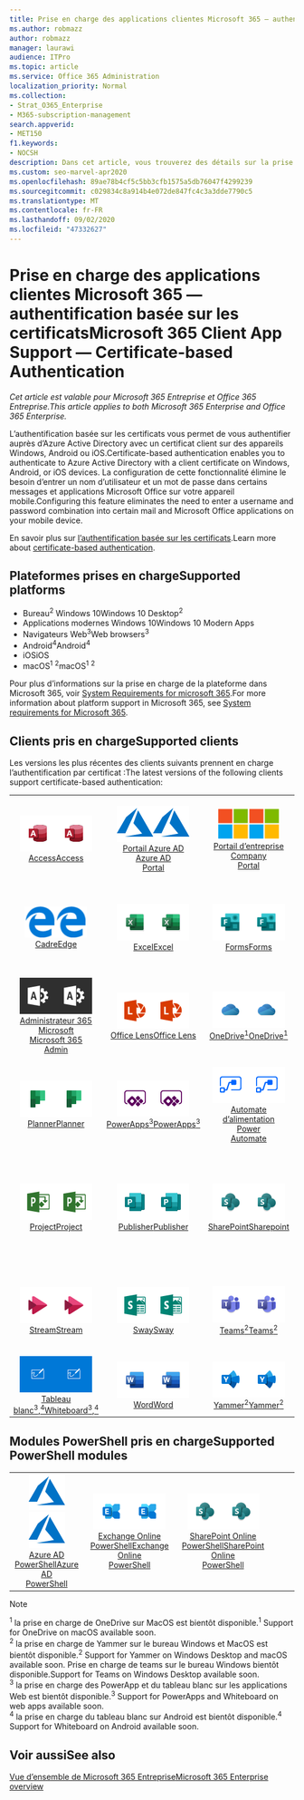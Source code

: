 ```yaml
---
title: Prise en charge des applications clientes Microsoft 365 — authentification basée sur les certificats
ms.author: robmazz
author: robmazz
manager: laurawi
audience: ITPro
ms.topic: article
ms.service: Office 365 Administration
localization_priority: Normal
ms.collection:
- Strat_O365_Enterprise
- M365-subscription-management
search.appverid:
- MET150
f1.keywords:
- NOCSH
description: Dans cet article, vous trouverez des détails sur la prise en charge de l’application cliente Microsoft 365 pour l’authentification basée sur les certificats..
ms.custom: seo-marvel-apr2020
ms.openlocfilehash: 89ae78b4cf5c5bb3cfb1575a5db76047f4299239
ms.sourcegitcommit: c029834c8a914b4e072de847fc4c3a3dde7790c5
ms.translationtype: MT
ms.contentlocale: fr-FR
ms.lasthandoff: 09/02/2020
ms.locfileid: "47332627"
---
```

# <a name="microsoft-365-client-app-support--certificate-based-authentication"></a><span data-ttu-id="315ea-103">Prise en charge des applications clientes Microsoft 365 — authentification basée sur les certificats</span><span class="sxs-lookup"><span data-stu-id="315ea-103">Microsoft 365 Client App Support — Certificate-based Authentication</span></span>

<span data-ttu-id="315ea-104">*Cet article est valable pour Microsoft 365 Entreprise et Office 365 Entreprise.*</span><span class="sxs-lookup"><span data-stu-id="315ea-104">*This article applies to both Microsoft 365 Enterprise and Office 365 Enterprise.*</span></span>

<span data-ttu-id="315ea-105">L’authentification basée sur les certificats vous permet de vous authentifier auprès d’Azure Active Directory avec un certificat client sur des appareils Windows, Android ou iOS.</span><span class="sxs-lookup"><span data-stu-id="315ea-105">Certificate-based authentication enables you to authenticate to Azure Active Directory with a client certificate on Windows, Android, or iOS devices.</span></span> <span data-ttu-id="315ea-106">La configuration de cette fonctionnalité élimine le besoin d’entrer un nom d’utilisateur et un mot de passe dans certains messages et applications Microsoft Office sur votre appareil mobile.</span><span class="sxs-lookup"><span data-stu-id="315ea-106">Configuring this feature eliminates the need to enter a username and password combination into certain mail and Microsoft Office applications on your mobile device.</span></span>

<span data-ttu-id="315ea-107">En savoir plus sur [l’authentification basée sur les certificats](https://docs.microsoft.com/azure/active-directory/authentication/active-directory-certificate-based-authentication-get-started).</span><span class="sxs-lookup"><span data-stu-id="315ea-107">Learn more about [certificate-based authentication](https://docs.microsoft.com/azure/active-directory/authentication/active-directory-certificate-based-authentication-get-started).</span></span>

## <a name="supported-platforms"></a><span data-ttu-id="315ea-108">Plateformes prises en charge</span><span class="sxs-lookup"><span data-stu-id="315ea-108">Supported platforms</span></span>

 - <span data-ttu-id="315ea-109">Bureau<sup>2</sup> Windows 10</span><span class="sxs-lookup"><span data-stu-id="315ea-109">Windows 10 Desktop<sup>2</sup></span></span>
 - <span data-ttu-id="315ea-110">Applications modernes Windows 10</span><span class="sxs-lookup"><span data-stu-id="315ea-110">Windows 10 Modern Apps</span></span>
 - <span data-ttu-id="315ea-111">Navigateurs Web<sup>3</sup></span><span class="sxs-lookup"><span data-stu-id="315ea-111">Web browsers<sup>3</sup></span></span>
 - <span data-ttu-id="315ea-112">Android<sup>4</sup></span><span class="sxs-lookup"><span data-stu-id="315ea-112">Android<sup>4</sup></span></span>
 - <span data-ttu-id="315ea-113">iOS</span><span class="sxs-lookup"><span data-stu-id="315ea-113">iOS</span></span>
 - <span data-ttu-id="315ea-114">macOS<sup>1</sup> <sup>2</sup></span><span class="sxs-lookup"><span data-stu-id="315ea-114">macOS<sup>1</sup> <sup>2</sup></span></span>

<span data-ttu-id="315ea-115">Pour plus d’informations sur la prise en charge de la plateforme dans Microsoft 365, voir [System Requirements for microsoft 365](https://products.office.com/office-system-requirements).</span><span class="sxs-lookup"><span data-stu-id="315ea-115">For more information about platform support in Microsoft 365, see [System requirements for Microsoft 365](https://products.office.com/office-system-requirements).</span></span>

## <a name="supported-clients"></a><span data-ttu-id="315ea-116">Clients pris en charge</span><span class="sxs-lookup"><span data-stu-id="315ea-116">Supported clients</span></span>

<span data-ttu-id="315ea-117">Les versions les plus récentes des clients suivants prennent en charge l’authentification par certificat :</span><span class="sxs-lookup"><span data-stu-id="315ea-117">The latest versions of the following clients support certificate-based authentication:</span></span>

| | | | | | |
|:---:|:---:|:---:|:---:|:---:|:---:|
| <span data-ttu-id="315ea-118">![Icône Access](../media/o365-access-64x64.png)</span><span class="sxs-lookup"><span data-stu-id="315ea-118">![Access icon](../media/o365-access-64x64.png)</span></span> <br> [<span data-ttu-id="315ea-119">Access</span><span class="sxs-lookup"><span data-stu-id="315ea-119">Access</span></span>](https://products.office.com/access) | <span data-ttu-id="315ea-120">![Icône Azure](../media/o365-azure-64x64.png)</span><span class="sxs-lookup"><span data-stu-id="315ea-120">![Azure icon](../media/o365-azure-64x64.png)</span></span> <br> [<span data-ttu-id="315ea-121">Portail Azure AD <br></span><span class="sxs-lookup"><span data-stu-id="315ea-121">Azure AD <br> Portal </span></span>](https://azure.microsoft.com/features/azure-portal/) | <span data-ttu-id="315ea-122">![Icône portail d’entreprise](../media/o365-microsoft-64x64.png)</span><span class="sxs-lookup"><span data-stu-id="315ea-122">![Company portal icon](../media/o365-microsoft-64x64.png)</span></span> <br> [<span data-ttu-id="315ea-123">Portail d’entreprise <br></span><span class="sxs-lookup"><span data-stu-id="315ea-123">Company <br> Portal </span></span>](https://docs.microsoft.com/intune-user-help/sign-in-to-the-company-portal) | <span data-ttu-id="315ea-124">![Icône Delve](../media/o365-delve-64x64.png)</span><span class="sxs-lookup"><span data-stu-id="315ea-124">![Delve icon](../media/o365-delve-64x64.png)</span></span> <br> [<span data-ttu-id="315ea-125">Delve</span><span class="sxs-lookup"><span data-stu-id="315ea-125">Delve</span></span>](https://products.office.com/business/intelligent-search) | <span data-ttu-id="315ea-126">![Icône Dynamics 365](../media/o365-dynamics365-64x64.png)</span><span class="sxs-lookup"><span data-stu-id="315ea-126">![Dynamics 365 icon](../media/o365-dynamics365-64x64.png)</span></span> <br> [<span data-ttu-id="315ea-127">Dynamics 365</span><span class="sxs-lookup"><span data-stu-id="315ea-127">Dynamics 365</span></span>](https://dynamics.microsoft.com) 
| <span data-ttu-id="315ea-128">![Icône de serveur Edge](../media/o365-edge-64x64.png)</span><span class="sxs-lookup"><span data-stu-id="315ea-128">![Edge icon](../media/o365-edge-64x64.png)</span></span> <br> [<span data-ttu-id="315ea-129">Cadre</span><span class="sxs-lookup"><span data-stu-id="315ea-129">Edge</span></span>](https://www.microsoft.com/windows/microsoft-edge) | <span data-ttu-id="315ea-130">![Icône Excel](../media/o365-excel-64x64.png)</span><span class="sxs-lookup"><span data-stu-id="315ea-130">![Excel icon](../media/o365-excel-64x64.png)</span></span> <br> [<span data-ttu-id="315ea-131">Excel</span><span class="sxs-lookup"><span data-stu-id="315ea-131">Excel</span></span>](https://products.office.com/excel) | <span data-ttu-id="315ea-132">![Icône Forms](../media/o365-forms-64x64.png)</span><span class="sxs-lookup"><span data-stu-id="315ea-132">![Forms icon](../media/o365-forms-64x64.png)</span></span> <br> [<span data-ttu-id="315ea-133">Forms</span><span class="sxs-lookup"><span data-stu-id="315ea-133">Forms</span></span>](https://flow.microsoft.com/connectors/shared_microsoftforms/microsoft-forms/) | <span data-ttu-id="315ea-134">![Icône Kaizala](../media/o365-kaizala-64x64.png)</span><span class="sxs-lookup"><span data-stu-id="315ea-134">![Kaizala icon](../media/o365-kaizala-64x64.png)</span></span> <br> [<span data-ttu-id="315ea-135">Kaizala</span><span class="sxs-lookup"><span data-stu-id="315ea-135">Kaizala</span></span>](https://products.office.com/en/business/microsoft-kaizala) | <span data-ttu-id="315ea-136">![Icône Office.com](../media/o365-office-64x64.png)</span><span class="sxs-lookup"><span data-stu-id="315ea-136">![Office.com icon](../media/o365-office-64x64.png)</span></span> <br> [<span data-ttu-id="315ea-137">Office.com</span><span class="sxs-lookup"><span data-stu-id="315ea-137">Office.com</span></span>](https://www.office.com/) 
| <span data-ttu-id="315ea-138">![Icône d’administrateur Office 365](../media/o365-o365admin-64x64.png)</span><span class="sxs-lookup"><span data-stu-id="315ea-138">![Office 365 Admin icon](../media/o365-o365admin-64x64.png)</span></span> <br> [<span data-ttu-id="315ea-139">Administrateur 365 Microsoft <br></span><span class="sxs-lookup"><span data-stu-id="315ea-139">Microsoft 365 <br> Admin</span></span>](https://products.office.com/business/manage-office-365-admin-app) | <span data-ttu-id="315ea-140">![Icône de l’objectif](../media/o365-lens-64x64.png)</span><span class="sxs-lookup"><span data-stu-id="315ea-140">![Lens icon](../media/o365-lens-64x64.png)</span></span> <br> [<span data-ttu-id="315ea-141">Office Lens</span><span class="sxs-lookup"><span data-stu-id="315ea-141">Office Lens</span></span>](https://www.microsoft.com/p/office-lens/9wzdncrfj3t8?activetab=pivot%3Aoverviewtab) | <span data-ttu-id="315ea-142">![Icône OneDrive entreprise](../media/o365-OneDrive-64x64.png)</span><span class="sxs-lookup"><span data-stu-id="315ea-142">![OneDrive for Business icon](../media/o365-OneDrive-64x64.png)</span></span> <br> [<span data-ttu-id="315ea-143">OneDrive<sup>1</sup></span><span class="sxs-lookup"><span data-stu-id="315ea-143">OneDrive<sup>1</sup></span></span>](https://products.office.com/onedrive-for-business/online-cloud-storage) |  <span data-ttu-id="315ea-144">![Icône OneNote](../media/o365-OneNote-64x64.png)</span><span class="sxs-lookup"><span data-stu-id="315ea-144">![OneNote icon](../media/o365-OneNote-64x64.png)</span></span> <br> [<span data-ttu-id="315ea-145">OneNote</span><span class="sxs-lookup"><span data-stu-id="315ea-145">OneNote</span></span>](https://products.office.com/onenote) | <span data-ttu-id="315ea-146">![Icône Outlook](../media/o365-outlook-64x64.png)</span><span class="sxs-lookup"><span data-stu-id="315ea-146">![Outlook icon](../media/o365-outlook-64x64.png)</span></span> <br> [<span data-ttu-id="315ea-147">Outlook</span><span class="sxs-lookup"><span data-stu-id="315ea-147">Outlook</span></span>](https://products.office.com/outlook) 
| <span data-ttu-id="315ea-148">![Icône planificateur](../media/o365-planner-64x64.png)</span><span class="sxs-lookup"><span data-stu-id="315ea-148">![Planner icon](../media/o365-planner-64x64.png)</span></span> <br> [<span data-ttu-id="315ea-149">Planner</span><span class="sxs-lookup"><span data-stu-id="315ea-149">Planner</span></span>](https://products.office.com/business/task-management-software) | <span data-ttu-id="315ea-150">![Icône PowerApp](../media/o365-powerapps-64x64.png)</span><span class="sxs-lookup"><span data-stu-id="315ea-150">![PowerApps icon](../media/o365-powerapps-64x64.png)</span></span> <br> [<span data-ttu-id="315ea-151">PowerApps<sup>3</sup></span><span class="sxs-lookup"><span data-stu-id="315ea-151">PowerApps<sup>3</sup></span></span>](https://powerapps.microsoft.com) | <span data-ttu-id="315ea-152">![Icône de mise en marche automatique](../media/o365-flow-64x64.png)</span><span class="sxs-lookup"><span data-stu-id="315ea-152">![Power Automate icon](../media/o365-flow-64x64.png)</span></span> <br> [<span data-ttu-id="315ea-153">Automate d’alimentation <br></span><span class="sxs-lookup"><span data-stu-id="315ea-153">Power <br> Automate</span></span>](https://flow.microsoft.com) | <span data-ttu-id="315ea-154">![Icône PowerBI](../media/o365-powerbi-64x64.png)</span><span class="sxs-lookup"><span data-stu-id="315ea-154">![PowerBI icon](../media/o365-powerbi-64x64.png)</span></span> <br> [<span data-ttu-id="315ea-155">Power BI</span><span class="sxs-lookup"><span data-stu-id="315ea-155">Power BI</span></span>](https://powerbi.microsoft.com)| <span data-ttu-id="315ea-156">![Icône PowerPoint](../media/o365-powerpoint-64x64.png)</span><span class="sxs-lookup"><span data-stu-id="315ea-156">![PowerPoint icon](../media/o365-powerpoint-64x64.png)</span></span> <br> [<span data-ttu-id="315ea-157">PowerPoint</span><span class="sxs-lookup"><span data-stu-id="315ea-157">PowerPoint</span></span>](https://products.office.com/powerpoint) 
| <span data-ttu-id="315ea-158">![Icône Project](../media/o365-project-64x64.png)</span><span class="sxs-lookup"><span data-stu-id="315ea-158">![Project icon](../media/o365-project-64x64.png)</span></span> <br> [<span data-ttu-id="315ea-159">Project</span><span class="sxs-lookup"><span data-stu-id="315ea-159">Project</span></span>](https://products.office.com/project) | <span data-ttu-id="315ea-160">![Icône Publisher](../media/o365-publisher-64x64.png)</span><span class="sxs-lookup"><span data-stu-id="315ea-160">![Publisher icon](../media/o365-publisher-64x64.png)</span></span> <br> [<span data-ttu-id="315ea-161">Publisher</span><span class="sxs-lookup"><span data-stu-id="315ea-161">Publisher</span></span>](https://products.office.com/publisher) | <span data-ttu-id="315ea-162">![Icône de SharePoint](../media/o365-sharepoint-64x64.png)</span><span class="sxs-lookup"><span data-stu-id="315ea-162">![SharePoint icon](../media/o365-sharepoint-64x64.png)</span></span> <br> [<span data-ttu-id="315ea-163">SharePoint</span><span class="sxs-lookup"><span data-stu-id="315ea-163">Sharepoint</span></span>](https://products.office.com/sharepoint) | <span data-ttu-id="315ea-164">![Icône Skype Entreprise](../media/o365-skypeforbusiness-64x64.png)</span><span class="sxs-lookup"><span data-stu-id="315ea-164">![Skype for Business icon](../media/o365-skypeforbusiness-64x64.png)</span></span> <br> [<span data-ttu-id="315ea-165">Skype <br> entreprise</span><span class="sxs-lookup"><span data-stu-id="315ea-165">Skype for <br> Business</span></span>](https://www.skype.com/business/) | <span data-ttu-id="315ea-166">![Icône de pense-bête](../media/o365-stickynotes-64x64.png)</span><span class="sxs-lookup"><span data-stu-id="315ea-166">![Sticky Notes icon](../media/o365-stickynotes-64x64.png)</span></span> <br> [<span data-ttu-id="315ea-167">Notes du pense-bête</span><span class="sxs-lookup"><span data-stu-id="315ea-167">Sticky Notes</span></span>](https://www.microsoft.com/p/microsoft-sticky-notes/9nblggh4qghw) 
| <span data-ttu-id="315ea-168">![Icône Stream](../media/o365-stream-64x64.png)</span><span class="sxs-lookup"><span data-stu-id="315ea-168">![Stream icon](../media/o365-stream-64x64.png)</span></span> <br> [<span data-ttu-id="315ea-169">Stream</span><span class="sxs-lookup"><span data-stu-id="315ea-169">Stream</span></span>](https://stream.microsoft.com) | <span data-ttu-id="315ea-170">![Icône Sway](../media/o365-sway-64x64.png)</span><span class="sxs-lookup"><span data-stu-id="315ea-170">![Sway icon](../media/o365-sway-64x64.png)</span></span> <br> [<span data-ttu-id="315ea-171">Sway</span><span class="sxs-lookup"><span data-stu-id="315ea-171">Sway</span></span>](https://sway.com) | <span data-ttu-id="315ea-172">![Icône Teams](../media/o365-teams-64x64.png)</span><span class="sxs-lookup"><span data-stu-id="315ea-172">![Teams icon](../media/o365-teams-64x64.png)</span></span> <br> [<span data-ttu-id="315ea-173">Teams<sup>2</sup></span><span class="sxs-lookup"><span data-stu-id="315ea-173">Teams<sup>2</sup></span></span>](https://products.office.com/microsoft-teams/group-chat-software) | <span data-ttu-id="315ea-174">![Icône action](../media/o365-todo-64x64.png)</span><span class="sxs-lookup"><span data-stu-id="315ea-174">![To Do icon](../media/o365-todo-64x64.png)</span></span> <br> [<span data-ttu-id="315ea-175">Action</span><span class="sxs-lookup"><span data-stu-id="315ea-175">To Do</span></span>](https://todo.microsoft.com) | <span data-ttu-id="315ea-176">![Icône Visio](../media/o365-visio-64x64.png)</span><span class="sxs-lookup"><span data-stu-id="315ea-176">![Visio icon](../media/o365-visio-64x64.png)</span></span> <br> [<span data-ttu-id="315ea-177">Visio</span><span class="sxs-lookup"><span data-stu-id="315ea-177">Visio</span></span>](https://products.office.com/visio/flowchart-software) 
| <span data-ttu-id="315ea-178">![Icône de tableau blanc](../media/o365-whiteboard-64x64.png)</span><span class="sxs-lookup"><span data-stu-id="315ea-178">![Whiteboard icon](../media/o365-whiteboard-64x64.png)</span></span> <br> [<span data-ttu-id="315ea-179">Tableau blanc<sup>3</sup>,<sup>4</sup></span><span class="sxs-lookup"><span data-stu-id="315ea-179">Whiteboard<sup>3</sup>,<sup>4</sup></span></span>](https://whiteboard.microsoft.com/) | <span data-ttu-id="315ea-180">![Icône Word](../media/o365-word-64x64.png)</span><span class="sxs-lookup"><span data-stu-id="315ea-180">![Word icon](../media/o365-word-64x64.png)</span></span> <br> [<span data-ttu-id="315ea-181">Word</span><span class="sxs-lookup"><span data-stu-id="315ea-181">Word</span></span>](https://products.office.com/word) | <span data-ttu-id="315ea-182">![Icône Yammer](../media/o365-yammer-64x64.png)</span><span class="sxs-lookup"><span data-stu-id="315ea-182">![Yammer icon](../media/o365-yammer-64x64.png)</span></span> <br> [<span data-ttu-id="315ea-183">Yammer<sup>2</sup></span><span class="sxs-lookup"><span data-stu-id="315ea-183">Yammer<sup>2</sup></span></span>](https://products.office.com/yammer/yammer-overview) |

## <a name="supported-powershell-modules"></a><span data-ttu-id="315ea-184">Modules PowerShell pris en charge</span><span class="sxs-lookup"><span data-stu-id="315ea-184">Supported PowerShell modules</span></span>

| | | | | | |
|:---:|:---:|:---:|:---:|:---:|:---:|
| <span data-ttu-id="315ea-185">![Icône Azure](../media/o365-azure-64x64.png)</span><span class="sxs-lookup"><span data-stu-id="315ea-185">![Azure icon](../media/o365-azure-64x64.png)</span></span> <br> [<span data-ttu-id="315ea-186">Azure AD <br> PowerShell</span><span class="sxs-lookup"><span data-stu-id="315ea-186">Azure AD <br> PowerShell</span></span>](https://docs.microsoft.com/powershell/azure/active-directory/overview?view=azureadps-2.0) | <span data-ttu-id="315ea-187">![Icône Exchange](../media/o365-exchange-64x64.png)</span><span class="sxs-lookup"><span data-stu-id="315ea-187">![Exchange icon](../media/o365-exchange-64x64.png)</span></span> <br> [<span data-ttu-id="315ea-188">Exchange Online <br> PowerShell</span><span class="sxs-lookup"><span data-stu-id="315ea-188">Exchange Online <br> PowerShell</span></span>](https://docs.microsoft.com/powershell/exchange/exchange-online/exchange-online-powershell?view=exchange-ps) | <span data-ttu-id="315ea-189">![Icône de SharePoint](../media/o365-sharepoint-64x64.png)</span><span class="sxs-lookup"><span data-stu-id="315ea-189">![SharePoint icon](../media/o365-sharepoint-64x64.png)</span></span> <br> [<span data-ttu-id="315ea-190">SharePoint Online <br> PowerShell</span><span class="sxs-lookup"><span data-stu-id="315ea-190">SharePoint Online <br> PowerShell</span></span>](https://docs.microsoft.com/powershell/sharepoint/sharepoint-online/connect-sharepoint-online)

> [!NOTE]
> <span data-ttu-id="315ea-191"><sup>1</sup> la prise en charge de OneDrive sur MacOS est bientôt disponible.</span><span class="sxs-lookup"><span data-stu-id="315ea-191"><sup>1</sup> Support for OneDrive on macOS available soon.</span></span> <br>
> <span data-ttu-id="315ea-192"><sup>2</sup> la prise en charge de Yammer sur le bureau Windows et MacOS est bientôt disponible.</span><span class="sxs-lookup"><span data-stu-id="315ea-192"><sup>2</sup> Support for Yammer on Windows Desktop and macOS available soon.</span></span> <span data-ttu-id="315ea-193">Prise en charge de teams sur le bureau Windows bientôt disponible.</span><span class="sxs-lookup"><span data-stu-id="315ea-193">Support for Teams on Windows Desktop available soon.</span></span><br>
> <span data-ttu-id="315ea-194"><sup>3</sup> la prise en charge des PowerApp et du tableau blanc sur les applications Web est bientôt disponible.</span><span class="sxs-lookup"><span data-stu-id="315ea-194"><sup>3</sup> Support for PowerApps and Whiteboard on web apps available soon.</span></span> <br>
> <span data-ttu-id="315ea-195"><sup>4</sup> la prise en charge du tableau blanc sur Android est bientôt disponible.</span><span class="sxs-lookup"><span data-stu-id="315ea-195"><sup>4</sup> Support for Whiteboard on Android available soon.</span></span>

## <a name="see-also"></a><span data-ttu-id="315ea-196">Voir aussi</span><span class="sxs-lookup"><span data-stu-id="315ea-196">See also</span></span>

[<span data-ttu-id="315ea-197">Vue d’ensemble de Microsoft 365 Entreprise</span><span class="sxs-lookup"><span data-stu-id="315ea-197">Microsoft 365 Enterprise overview</span></span>](microsoft-365-overview.md)
